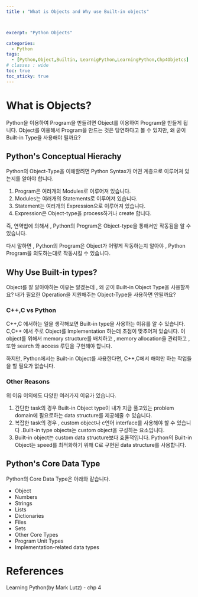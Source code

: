 ```yaml
---
title : "What is Objects and Why use Built-in objects"



excerpt: "Python Objects"

categories:
  - Python
tags:
  - [Python,Object,Builtin, LearnigPython,LearningPython,Chp4Objetcs]
# classes : wide
toc: true
toc_sticky: true
---
```

# What is Objects?

Python을 이용하여 Program을 만들려면 Object를 이용하여 Program을 만들게 됩니다. Object를 이용해서 Program을 만드는 것은 당연하다고 볼 수 있지만, 왜 굳이 Built-in Type을 사용해야 될까요? 

## Python's Conceptual Hierachy

Python의 Object-Type을 이해할려면 Python Syntax가 어떤 계층으로 이루어져 있는지를 알아야 합니다. 

1. Program은 여러개의 Modules로 이루어져 있습니다.
2. Modules는 여러개의 Statements로 이루어져 있습니다.
3. Statement는 여러개의 Expression으로 이루어져 있습니다.
4. Expression은 Object-type을 process하거나 create 합니다.

즉, 연역법에 의해서 , Python의 Program은 Object-type을 통해서만 작동됨을 알 수 있습니다. 

다시 말하면 , Python의 Program은 Object가 어떻게 작동하는지 알아야 , Python Program을 의도하는대로 작동시킬 수 있습니다. 



## Why Use Built-in types?

Object를 잘 알아야하는 이유는 알겠는데 , 왜 굳이 Built-in Object Type을 사용할까요?  내가 필요한 Operation을 지원해주는 Object-Type을 사용하면 안될까요?

### C++,C  vs Python

 C++,C 에서하는 일을 생각해보면 Built-in type을 사용하는 이유를 알 수 있습니다. C,C++ 에서 주로 Object를 Implementation 하는데 초점이 맞추어져 있습니다. 이 object를 위해서 memory structure를 배치하고 ,  memory allocation을 관리하고  , 또한 search 와 access 루틴을 구현해야 합니다. 

하지만, Python에서는 Built-in Object를 사용한다면, C++,C에서 해야만 하는 작업들을 할 필요가 없습니다.

### Other Reasons

위 이유 이외에도 다양한 여러가지 이유가 있습니다.

1. 간단한 task의 경우 Built-in Object type이 내가 지금 풀고있는 problem domain에 필요로하는 data structure를 제공해줄 수 있습니다. 
2. 복잡한 task의 경우 , custom object나 c언어 interface를 사용해야 할 수 있습니다 .Built-in type objects는 custom object을 구성하는 요소입니다.
3. Built-in object는 custom data structure보다 효율적입니다. Python의 Built-in Object는 speed를 최적화하기 위해 C로 구현된 data structure를 사용합니다.

## Python's Core Data Type

Python의 Core Data Type은 아래와 같습니다.

- Object
- Numbers
- Strings
- Lists
- Dictionaries
- Files
- Sets
- Other Core Types
- Program Unit Types
- Implementation-related data types

# References



Learning Python(by Mark Lutz)  - chp 4

